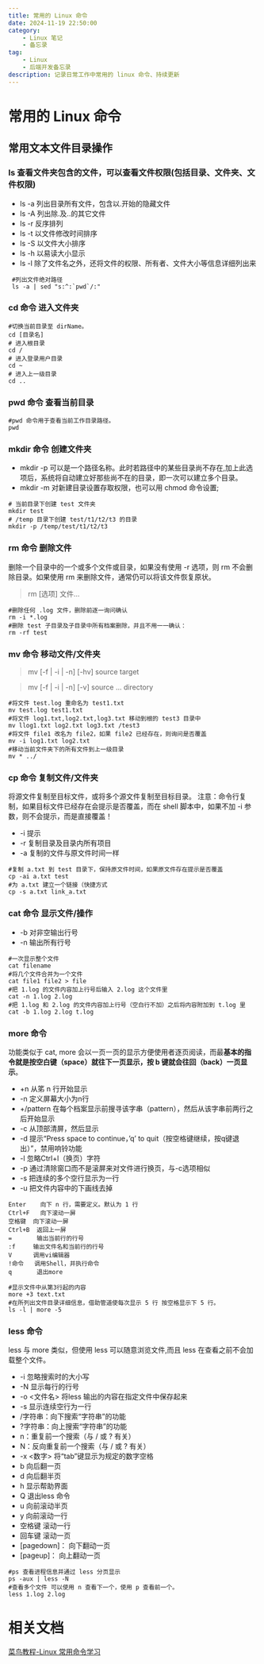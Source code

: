 ```yaml
---
title: 常用的 Linux 命令
date: 2024-11-19 22:50:00
category:
    - Linux 笔记
    - 备忘录
tag: 
    - Linux 
    - 后端开发备忘录
description: 记录日常工作中常用的 linux 命令、持续更新
---
```

# 常用的 Linux 命令
## 常用文本文件目录操作
### ls  查看文件夹包含的文件，可以查看文件权限(包括目录、文件夹、文件权限)
* ls -a 列出目录所有文件，包含以.开始的隐藏文件 
* ls -A 列出除.及..的其它文件
* ls -r 反序排列
* ls -t 以文件修改时间排序
* ls -S 以文件大小排序
* ls -h 以易读大小显示
* ls -l 除了文件名之外，还将文件的权限、所有者、文件大小等信息详细列出来
```shell
 #列出文件绝对路径 
 ls -a | sed "s:^:`pwd`/:"
```
### cd 命令 进入文件夹
```shell
#切换当前目录至 dirName。
cd [目录名]
# 进入根目录
cd /
# 进入登录用户目录
cd ~
# 进入上一级目录
cd ..
```
### pwd 命令 查看当前目录
```shell
#pwd 命令用于查看当前工作目录路径。
pwd
```
### mkdir 命令 创建文件夹
* mkdir -p 可以是一个路径名称。此时若路径中的某些目录尚不存在,加上此选项后，系统将自动建立好那些尚不在的目录，即一次可以建立多个目录。
* mkdir -m  对新建目录设置存取权限，也可以用 chmod 命令设置;
```shell
# 当前目录下创建 test 文件夹
mkdir test
# /temp 目录下创建 test/t1/t2/t3 的目录
mkdir -p /temp/test/t1/t2/t3 
```
### rm 命令 删除文件
删除一个目录中的一个或多个文件或目录，如果没有使用 -r 选项，则 rm 不会删除目录。如果使用 rm 来删除文件，通常仍可以将该文件恢复原状。
> rm [选项] 文件…
```shell
#删除任何 .log 文件，删除前逐一询问确认
rm -i *.log
#删除 test 子目录及子目录中所有档案删除，并且不用一一确认：
rm -rf test

```
### mv 命令 移动文件/文件夹
> mv [-f | -i | -n] [-hv] source target

> mv [-f | -i | -n] [-v] source ... directory
```shell
#将文件 test.log 重命名为 test1.txt
mv test.log test1.txt
#将文件 log1.txt,log2.txt,log3.txt 移动到根的 test3 目录中
mv llog1.txt log2.txt log3.txt /test3
#将文件 file1 改名为 file2，如果 file2 已经存在，则询问是否覆盖
mv -i log1.txt log2.txt
#移动当前文件夹下的所有文件到上一级目录
mv * ../
```
### cp 命令 复制文件/文件夹
将源文件复制至目标文件，或将多个源文件复制至目标目录。
注意：命令行复制，如果目标文件已经存在会提示是否覆盖，而在 shell 脚本中，如果不加 -i 参数，则不会提示，而是直接覆盖！
* -i 提示
* -r 复制目录及目录内所有项目
* -a 复制的文件与原文件时间一样
```shell
#复制 a.txt 到 test 目录下，保持原文件时间，如果原文件存在提示是否覆盖
cp -ai a.txt test
#为 a.txt 建立一个链接（快捷方式
cp -s a.txt link_a.txt
```

### cat 命令 显示文件/操作
* -b 对非空输出行号
* -n 输出所有行号
```shell
#一次显示整个文件
cat filename
#将几个文件合并为一个文件
cat file1 file2 > file
#把 1.log 的文件内容加上行号后输入 2.log 这个文件里
cat -n 1.log 2.log
#把 1.log 和 2.log 的文件内容加上行号（空白行不加）之后将内容附加到 t.log 里
cat -b 1.log 2.log t.log
```
### more 命令
功能类似于 cat, more 会以一页一页的显示方便使用者逐页阅读，而最**基本的指令就是按空白键（space）就往下一页显示，按 b 键就会往回（back）一页显示**。
* +n      从笫 n 行开始显示
* -n       定义屏幕大小为n行
* +/pattern 在每个档案显示前搜寻该字串（pattern），然后从该字串前两行之后开始显示 
* -c       从顶部清屏，然后显示
* -d       提示“Press space to continue，’q’ to quit（按空格键继续，按q键退出）”，禁用响铃功能
* -l        忽略Ctrl+l（换页）字符
* -p       通过清除窗口而不是滚屏来对文件进行换页，与-c选项相似
* -s       把连续的多个空行显示为一行
* -u       把文件内容中的下画线去掉

```text title='常用操作命令‘
Enter    向下 n 行，需要定义。默认为 1 行
Ctrl+F   向下滚动一屏
空格键  向下滚动一屏
Ctrl+B  返回上一屏
=       输出当前行的行号
:f     输出文件名和当前行的行号
V      调用vi编辑器
!命令   调用Shell，并执行命令
q       退出more
```
```shell title='举个栗子'
#显示文件中从第3行起的内容
more +3 text.txt
#在所列出文件目录详细信息，借助管道使每次显示 5 行 按空格显示下 5 行。
ls -l | more -5
```
### less 命令
less 与 more 类似，但使用 less 可以随意浏览文件,而且 less 在查看之前不会加载整个文件。
* -i  忽略搜索时的大小写
* -N  显示每行的行号
* -o  <文件名> 将less 输出的内容在指定文件中保存起来
* -s  显示连续空行为一行
* /字符串：向下搜索“字符串”的功能
* ?字符串：向上搜索“字符串”的功能
* n：重复前一个搜索（与 / 或 ? 有关）
* N：反向重复前一个搜索（与 / 或 ? 有关）
* -x <数字> 将“tab”键显示为规定的数字空格
* b  向后翻一页
* d  向后翻半页
* h  显示帮助界面
* Q  退出less 命令
* u  向前滚动半页
* y  向前滚动一行
* 空格键 滚动一行
* 回车键 滚动一页
* [pagedown]： 向下翻动一页
* [pageup]：   向上翻动一页

```shell title='eg'
#ps 查看进程信息并通过 less 分页显示
ps -aux | less -N
#查看多个文件 可以使用 n 查看下一个，使用 p 查看前一个。
less 1.log 2.log
```





# 相关文档
[菜鸟教程-Linux 常用命令学习](https://www.runoob.com/w3cnote/linux-common-command-2.html)